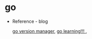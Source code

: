 # go

- Reference - blog

  [go version manager](https://polarisxu.studygolang.com/posts/go/managing-multiple-go-versions/), [go learning!!! ](https://www.topgoer.com/), 

























